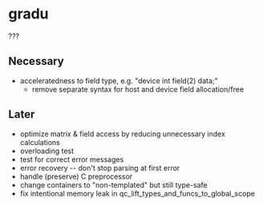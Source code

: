 # gradu
???

## Necessary

- acceleratedness to field type, e.g. "device int field(2) data;"
	- remove separate syntax for host and device field allocation/free

## Later

- optimize matrix & field access by reducing unnecessary index calculations
- overloading test
- test for correct error messages
- error recovery -- don't stop parsing at first error
- handle (preserve) C preprocessor
- change containers to "non-templated" but still type-safe
- fix intentional memory leak in qc_lift_types_and_funcs_to_global_scope